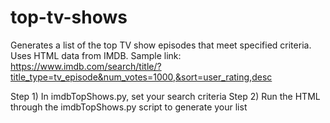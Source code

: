 # top-tv-shows
Generates a list of the top TV show episodes that meet specified criteria. 
Uses HTML data from IMDB. Sample link: https://www.imdb.com/search/title/?title_type=tv_episode&num_votes=1000,&sort=user_rating,desc

Step 1) In imdbTopShows.py, set your search criteria
Step 2) Run the HTML through the imdbTopShows.py script to generate your list
